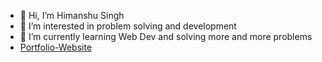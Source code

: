 - 👋 Hi, I’m Himanshu Singh
- 👀 I’m interested in problem solving and development
- 🌱 I’m currently learning Web Dev and solving more and more problems
- [Portfolio-Website](https://himanshu-singh-gehu.netlify.app/)
